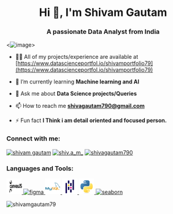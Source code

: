 <h1 align="center">Hi 👋, I'm Shivam Gautam</h1>
<h3 align="center">A passionate Data Analyst from India</h3>

<![image](https://github.com/Shivamgautam79/Shivamgautam79/assets/149200088/9884577c-f6ce-45a9-bf4e-e6b57d29b6a0)>


- 👨‍💻 All of my projects/experience are available at [https://www.datascienceportfol.io/shivamportfolio79](https://www.datascienceportfol.io/shivamportfolio79)

- 🌱 I’m currently learning **Machine learning and AI**

- 💬 Ask me about **Data Science projects/Queries**

- 📫 How to reach me **shivagautam790@gmail.com**

- ⚡ Fun fact **I Think i am detail oriented and focused person.**

<h3 align="left">Connect with me:</h3>
<p align="left">
<a href="https://linkedin.com/in/shivam gautam" target="blank"><img align="center" src="https://raw.githubusercontent.com/rahuldkjain/github-profile-readme-generator/master/src/images/icons/Social/linked-in-alt.svg" alt="shivam gautam" height="30" width="40" /></a>
<a href="https://instagram.com/shiv.a_m_" target="blank"><img align="center" src="https://raw.githubusercontent.com/rahuldkjain/github-profile-readme-generator/master/src/images/icons/Social/instagram.svg" alt="shiv.a_m_" height="30" width="40" /></a>
<a href="https://www.hackerrank.com/shivagautam790" target="blank"><img align="center" src="https://raw.githubusercontent.com/rahuldkjain/github-profile-readme-generator/master/src/images/icons/Social/hackerrank.svg" alt="shivagautam790" height="30" width="40" /></a>
</p>

<h3 align="left">Languages and Tools:</h3>
<p align="left"> <a href="https://canvasjs.com" target="_blank" rel="noreferrer"> <img src="https://raw.githubusercontent.com/Hardik0307/Hardik0307/master/assets/canvasjs-charts.svg" alt="canvasjs" width="40" height="40"/> </a> <a href="https://www.figma.com/" target="_blank" rel="noreferrer"> <img src="https://www.vectorlogo.zone/logos/figma/figma-icon.svg" alt="figma" width="40" height="40"/> </a> <a href="https://www.mysql.com/" target="_blank" rel="noreferrer"> <img src="https://raw.githubusercontent.com/devicons/devicon/master/icons/mysql/mysql-original-wordmark.svg" alt="mysql" width="40" height="40"/> </a> <a href="https://pandas.pydata.org/" target="_blank" rel="noreferrer"> <img src="https://raw.githubusercontent.com/devicons/devicon/2ae2a900d2f041da66e950e4d48052658d850630/icons/pandas/pandas-original.svg" alt="pandas" width="40" height="40"/> </a> <a href="https://www.python.org" target="_blank" rel="noreferrer"> <img src="https://raw.githubusercontent.com/devicons/devicon/master/icons/python/python-original.svg" alt="python" width="40" height="40"/> </a> <a href="https://seaborn.pydata.org/" target="_blank" rel="noreferrer"> <img src="https://seaborn.pydata.org/_images/logo-mark-lightbg.svg" alt="seaborn" width="40" height="40"/> </a> </p>



<p><img align="center" src="https://github-readme-streak-stats.herokuapp.com/?user=shivamgautam79&" alt="shivamgautam79" /></p>
